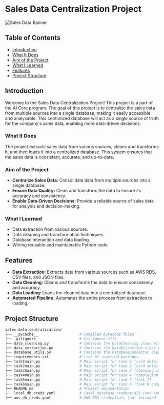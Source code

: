 # Sales Data Centralization Project

![Sales Data Banner](https://i.giphy.com/media/v1.Y2lkPTc5MGI3NjExcHJudzcxNjQwbHc4ZWJ5cDAwYmNkbG1kamJhZnRtNnN0N2psZDM2ZCZlcD12MV9pbnRlcm5hbF9naWZfYnlfaWQmY3Q9Zw/5n5XtiSL93rVKCN2oy/giphy.gif)

## Table of Contents

- [Introduction](#introduction)
- [What It Does](#what-it-does)
- [Aim of the Project](#aim-of-the-project)
- [What I Learned](#what-i-learned)
- [Features](#features)
- [Project Structure](#project-structure)

## Introduction

Welcome to the Sales Data Centralization Project! This project is a part of the AI Core program. The goal of this project is to centralize the sales data from multiple sources into a single database, making it easily accessible and analysable. This centralized database will act as a single source of truth for the company's sales data, enabling more data-driven decisions.

### What It Does

The project extracts sales data from various sources, cleans and transforms it, and then loads it into a centralized database. This system ensures that the sales data is consistent, accurate, and up-to-date.

### Aim of the Project

- **Centralize Sales Data:** Consolidate data from multiple sources into a single database.
- **Ensure Data Quality:** Clean and transform the data to ensure its accuracy and consistency.
- **Enable Data-Driven Decisions:** Provide a reliable source of sales data for analysis and decision-making.

### What I Learned

- Data extraction from various sources.
- Data cleaning and transformation techniques.
- Database interaction and data loading.
- Writing reusable and maintainable Python code.

## Features

- **Data Extraction:** Extracts data from various sources such as AWS RDS, CSV files, and JSON files.
- **Data Cleaning:** Cleans and transforms the data to ensure consistency and accuracy.
- **Data Loading:** Loads the cleaned data into a centralized database.
- **Automated Pipeline:** Automates the entire process from extraction to loading.

## Project Structure

```sh
sales-data-centralization/
├── __pycache__                   # Compiled bytecode files
├── .gitignore                    # Git ignore file
├── data_cleaning.py              # Contains the DataCleaning class with data cleaning methods
├── data_extraction.py            # Contains the DataExtraction class with data extraction methods
├── database_utils.py             # Contains the DatabaseConnector class for database interactions
├── requirements.txt              # List of required packages
├── task1main.py                  # Main script for task 1 (card details ETL)
├── task2main.py                  # Main script for task 2 (card details ETL)
├── task3main.py                  # Main script for task 3 (cleaning store data)
├── task4main.py                  # Main script for task 4 (completion of task 6)
├── task5main.py                  # Main script for task 5 (task 7)
├── task6main.py                  # Main script for task 6 (task 8 complete)
├── README.md                     # Project documentation
├── local_db_creds.yaml           # Local database credentials (not included in the repository)
├── aws_db_creds.yaml             # AWS RDS credentials (not included in the repository)
```
